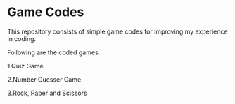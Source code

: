 # Game Codes
This repository consists of simple game codes for improving my experience in coding.

Following are the coded games:

1.Quiz Game

2.Number Guesser Game

3.Rock, Paper and Scissors
